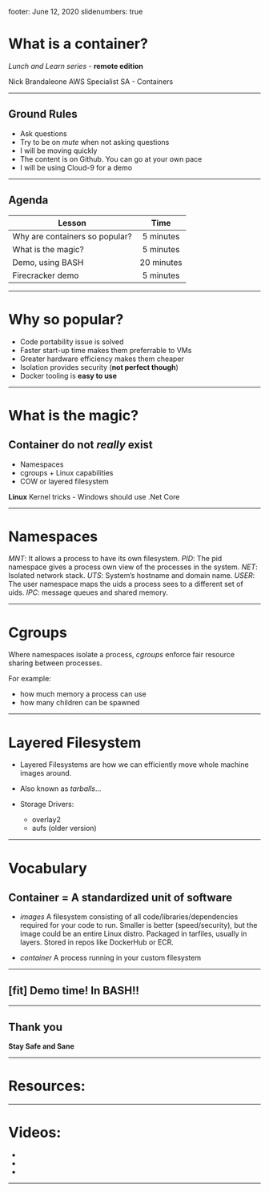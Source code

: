 footer: June 12, 2020
slidenumbers: true

# What is a container?

*Lunch and Learn series* - **remote edition**

Nick Brandaleone
AWS Specialist SA - Containers

--- 
## Ground Rules

- Ask questions
- Try to be on _mute_ when not asking questions
- I will be moving quickly
- The content is on Github.  You can go at your own pace
- I will be using Cloud-9 for a demo

--- 
## Agenda

| Lesson                       | Time | 
-------------------------------| :------: | 
Why are containers so popular? | 5 minutes |
What is the magic? | 5 minutes |
Demo, using BASH | 20 minutes |
Firecracker demo | 5 minutes |

---
# Why so popular?

- Code portability issue is solved
- Faster start-up time makes them preferrable to VMs
- Greater hardware efficiency makes them cheaper
- Isolation provides security (**not perfect though**)
- Docker tooling is **easy to use**

---
# What is the magic?

## Container do not *really* exist

- Namespaces
- cgroups + Linux capabilities
- COW or layered filesystem

**Linux** Kernel tricks - Windows should use .Net Core

---
# Namespaces

*MNT*: It allows a process to have its own filesystem. 
*PID*: The pid namespace gives a process own view of the processes in the system. 
*NET*: Isolated network stack. 
*UTS*: System’s hostname and domain name. 
*USER*: The user namespace maps the uids a process sees to a different set of uids. 
*IPC*: message queues and shared memory.

---
# Cgroups

Where namespaces isolate a process, *cgroups* enforce fair resource sharing between processes.

For example:
- how much memory a process can use
- how many children can be spawned

---
# Layered Filesystem

- Layered Filesystems are how we can efficiently move whole machine images around.
- Also known as *tarballs*...

- Storage Drivers:
    - overlay2
    - aufs (older version)

---
# Vocabulary

## Container = A standardized unit of software

- *images*
A filesystem consisting of all code/libraries/dependencies required for your code to run.  Smaller is better (speed/security), but the image could be an entire Linux distro. Packaged in tarfiles, usually in layers. Stored in repos like DockerHub or ECR.

- *container*
A process running in your custom filesystem

---
## [fit] Demo time! In BASH!!

---
## Thank you

**Stay Safe and Sane**

---
# Resources:

---
# Videos:

-
-
-

---

